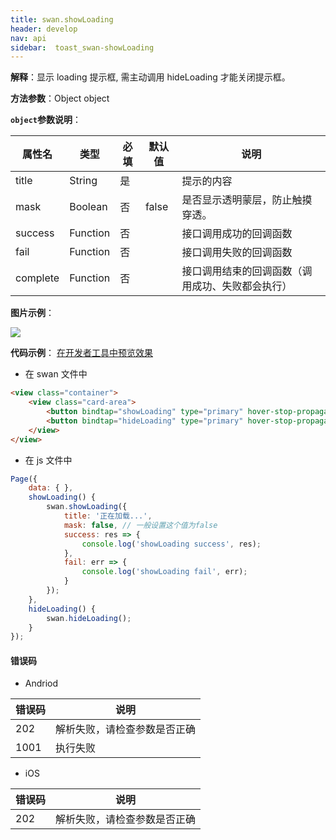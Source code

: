```yaml
---
title: swan.showLoading
header: develop
nav: api
sidebar:  toast_swan-showLoading
---
```


**解释**：显示 loading 提示框, 需主动调用 hideLoading 才能关闭提示框。

**方法参数**：Object object

**`object`参数说明**：

|属性名 |类型  |必填 | 默认值 |说明|
|---- | ---- | ---- | ----|----|
|title  | String | 是  | | 提示的内容|
|mask | Boolean| 否 |false|  是否显示透明蒙层，防止触摸穿透。|
|success |Function  |  否 | |  接口调用成功的回调函数|
|fail  |  Function   | 否 | |   接口调用失败的回调函数|
|complete  |  Function |   否 | |   接口调用结束的回调函数（调用成功、失败都会执行）|

**图片示例**：

<div class="m-doc-custom-examples">
    <div class="m-doc-custom-examples-correct">
        <img src="https://b.bdstatic.com/miniapp/image/loading.gif">
    </div>
    <div class="m-doc-custom-examples-correct">
        <img src=" ">
    </div>
    <div class="m-doc-custom-examples-correct">
        <img src=" ">
    </div>     
</div>

**代码示例**：
<a href="swanide://fragment/6960611628839f267d8df02ca3521a241574135233401" title="在开发者工具中预览效果" target="_self">在开发者工具中预览效果</a>

* 在 swan 文件中

```html
<view class="container">
    <view class="card-area">
        <button bindtap="showLoading" type="primary" hover-stop-propagation="true">swan.showLoading</button> 
        <button bindtap="hideLoading" type="primary" hover-stop-propagation="true">swan.hideLoading</button>   
    </view>
</view>
```

* 在 js 文件中

```js
Page({
    data: { },
    showLoading() {
        swan.showLoading({
            title: '正在加载...',
            mask: false, // 一般设置这个值为false
            success: res => {
                console.log('showLoading success', res);
            },
            fail: err => {
                console.log('showLoading fail', err);
            }
        });
    },
    hideLoading() {
        swan.hideLoading();
    }
});
```

#### 错误码
* Andriod

|错误码|说明|
|--|--|
|202|解析失败，请检查参数是否正确      |
|1001|执行失败|

* iOS

|错误码|说明|
|--|--|
|202|解析失败，请检查参数是否正确      |

